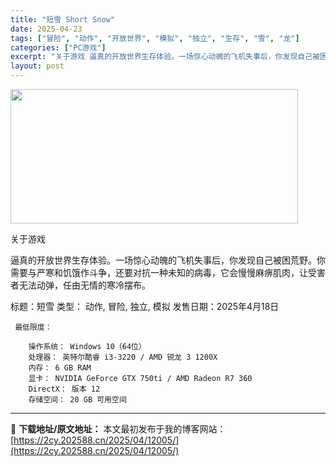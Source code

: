 ```yaml
---
title: "短雪 Short Snow"
date: 2025-04-23
tags: ["冒险", "动作", "开放世界", "模拟", "独立", "生存", "雪", "龙"]
categories: ["PC游戏"]
excerpt: "关于游戏 逼真的开放世界生存体验。一场惊心动魄的飞机失事后，你发现自己被困荒野。你需要与严寒和饥饿作斗争，还要对抗一种未知的病毒，它会慢慢麻痹肌肉，让受害者无法动弹，任由无情的寒冷摆布。 标题：短雪 类型： 动作, 冒险, 独立, 模拟 发售日期：2025年4月18日 最低限度： 操作系统： Win&hellip;"
layout: post
---
```


<img src="https://2cy.202588.cn/wp-content/uploads/2025/04/202504231255337.webp" alt="" width="460" height="215" class="aligncenter size-full wp-image-11999" />

关于游戏

逼真的开放世界生存体验。一场惊心动魄的飞机失事后，你发现自己被困荒野。你需要与严寒和饥饿作斗争，还要对抗一种未知的病毒，它会慢慢麻痹肌肉，让受害者无法动弹，任由无情的寒冷摆布。

标题：短雪
类型： 动作, 冒险, 独立, 模拟
发售日期：2025年4月18日 

     最低限度：

        操作系统： Windows 10（64位）
        处理器： 英特尔酷睿 i3-3220 / AMD 锐龙 3 1200X
        内存： 6 GB RAM
        显卡： NVIDIA GeForce GTX 750ti / AMD Radeon R7 360
        DirectX： 版本 12
        存储空间： 20 GB 可用空间


---
📖 **下载地址/原文地址：** 本文最初发布于我的博客网站：[https://2cy.202588.cn/2025/04/12005/](https://2cy.202588.cn/2025/04/12005/)
